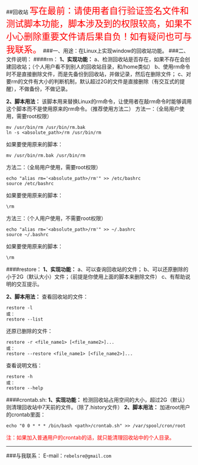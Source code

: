 ##回收站
<font color=red size=5>写在最前：请使用者自行验证签名文件和测试脚本功能，脚本涉及到的权限较高，如果不小心删除重要文件请后果自负！如有疑问也可与我联系。</font>
###一、用途：在Linux上实现window的回收站功能。
###二、文件说明：
####rm：
**1、实现功能：**
a、检测回收站是否存在，如果不存在会创建回收站；（个人用户看不到别人的回收站目录，和/home类似）
b、使用rm命令时不是直接删除文件，而是先备份到回收站，并做记录，然后在删除文件；
c、对要rm的文件有大小的判断机制，默认超过2G的文件是直接删除（有交互式的提醒），不做备份，不做记录。

**2、脚本用法：**
该脚本用来替换Linux的rm命令，让使用者在敲rm命令时能够调用这个脚本而不是使用原来的rm命令。（推荐使用方法二）
方法一：（全局用户使用，需要root权限）
```
mv /usr/bin/rm /usr/bin/rm.bak
ln -s <absolute_path>/rm /usr/bin/rm
```
如果要使用原来的脚本：
```
mv /usr/bin/rm.bak /usr/bin/rm
```
方法二：（全局用户使用，需要root权限）
```
echo "alias rm='<absolute_path>/rm'" >> /etc/bashrc
source /etc/bashrc
```
如果要使用原来的脚本：
```
\rm
```
方法三：（个人用户使用，不需要root权限）
```
echo "alias rm='<absolute_path>/rm'" >> ~/.bashrc
source ~/.bashrc
```
如果要使用原来的脚本：
```
\rm
```
####restore：
**1、实现功能：**
a、可以查询回收站的文件；
b、可以还原删除的小于2G（默认大小）文件；（前提是你使用上面的脚本来删除文件）
c、有帮助说明的交互提示。

**2、脚本用法：**
查看回收站的文件：
```
restore -l
或：
restore --list
```
还原已删除的文件：
```
restore -r <file_name1> [<file_name2>]...
或：
restore --restore <file_name1> [<file_name2>]...
```
查看说明文档：
```
restore -h
或：
restore --help
```
####crontab.sh:
**1、实现功能：**
检测回收站占用空间的大小，超过2G（默认）则清理回收站中7天前的文件。（除了.history文件）
**2、脚本用法：**
加进root用户的crontab里面：
```
echo "0 0 * * * /bin/bash <path>/crontab.sh" >> /var/spool/cron/root
```
<font color=red>注：如果加入普通用户的crontab的话，就只能清理回收站中的个人目录。</font>
***
###与我联系：
E-mail：`rebelsre@gmail.com`